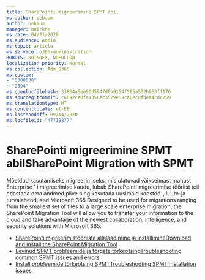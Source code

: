 ```yaml
---
title: SharePointi migreerimine SPMT abil
ms.author: pebaum
author: pebaum
manager: mnirkhe
ms.date: 04/21/2020
ms.audience: Admin
ms.topic: article
ms.service: o365-administration
ROBOTS: NOINDEX, NOFOLLOW
localization_priority: Normal
ms.collection: Adm_O365
ms.custom:
- "5300030"
- "2594"
ms.openlocfilehash: 33864a5ee90d5947d0a9154f585a502b053ff176
ms.sourcegitcommit: c6692ce0fa1358ec3529e59ca0ecdfdea4cdc759
ms.translationtype: MT
ms.contentlocale: et-EE
ms.lasthandoff: 09/14/2020
ms.locfileid: "47719877"
---
```

# <a name="sharepoint-migration-with-spmt"></a><span data-ttu-id="90892-102">SharePointi migreerimine SPMT abil</span><span class="sxs-lookup"><span data-stu-id="90892-102">SharePoint Migration with SPMT</span></span>

<span data-ttu-id="90892-103">Mõeldud kasutamiseks migreerimiseks, mis ulatuvad väikseimast mahust Enterprise ' i migreerimise kaudu, lubab SharePointi migreerimise tööriist teil edastada oma andmed pilve ning kasutada uusimaid koostöö-, luure-ja turvalahendused Microsoft 365.</span><span class="sxs-lookup"><span data-stu-id="90892-103">Designed to be used for migrations ranging from the smallest set of files to a large scale enterprise migration, the SharePoint Migration Tool will allow you to transfer your information to the cloud and take advantage of the newest collaboration, intelligence, and security solutions with Microsoft 365.</span></span>

- [<span data-ttu-id="90892-104">SharePointi migreerimistööriista allalaadimine ja installimine</span><span class="sxs-lookup"><span data-stu-id="90892-104">Download and install the SharePoint Migration Tool</span></span>](https://docs.microsoft.com/sharepointmigration/introducing-the-sharepoint-migration-tool)
- [<span data-ttu-id="90892-105">Levinud SPMT probleemide ja tõrgete tõrkeotsing</span><span class="sxs-lookup"><span data-stu-id="90892-105">Troubleshooting common SPMT issues and errors</span></span>](https://docs.microsoft.com/sharepointmigration/troubleshooting-common-spmt-issues)
- [<span data-ttu-id="90892-106">Installiprobleemide tõrkeotsing SPMT</span><span class="sxs-lookup"><span data-stu-id="90892-106">Troubleshooting SPMT installation issues</span></span>](https://docs.microsoft.com/sharepointmigration/spmt-install-issues#troubleshooting-spmt-installation-issues)

